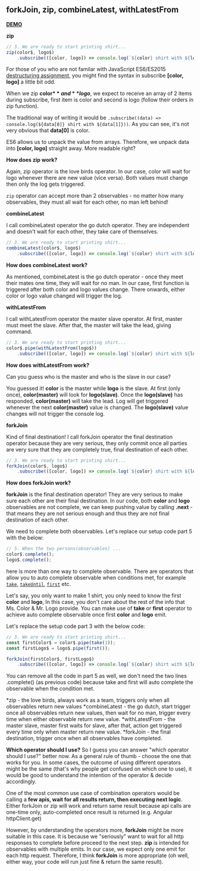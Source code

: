 ## forkJoin, zip, combineLatest, withLatestFrom

[**DEMO**](https://stackblitz.com/edit/scotch-rxjs-combine?file=src/app/app.component.ts)

**zip**

```js
// 3. We are ready to start printing shirt...
zip(color$, logo$)
    .subscribe(([color, logo]) => console.log(`${color} shirt with ${logo}`));
```

For those of you who are not familar with JavaScript ES6/ES2015 [destructuring assignment](https://developer.mozilla.org/en-US/docs/Web/JavaScript/Reference/Operators/Destructuring_assignment), you might find the syntax in subscribe **[color, logo]** a little bit odd.

When we zip **color$** and **logo$**, we expect to receive an array of 2 items during subscribe, first item is color and second is logo (follow their orders in zip function).

The traditional way of writing it would be ```.subscribe((data) => console.log(${data[0]} shirt with ${data[1]}))```. As you can see, it's not very obvious that **data[0]** is color.

ES6 allows us to unpack the value from arrays. Therefore, we unpack data into **[color, logo]** straight away. More readable right?

**How does zip work?**

Again, zip operator is the love birds operator. In our case, color will wait for logo whenever there are new value (vice versa). Both values must change then only the log gets triggered.

```zip``` operator can accept more than 2 observables - no matter how many observables, they must all wait for each other, no man left behind!

**combineLatest**

I call combineLatest operator the go dutch operator. They are independent and doesn't wait for each other, they take care of themselves.

```js
// 3. We are ready to start printing shirt...
combineLatest(color$, logo$)
    .subscribe(([color, logo]) => console.log(`${color} shirt with ${logo}`));
```

**How does combineLatest work?**

As mentioned, combineLatest is the go dutch operator - once they meet their mates one time, they will wait for no man. In our case, first function is triggered after both color and logo values change. There onwards, either color or logo value changed will trigger the log.

**withLatestFrom**

I call withLatestFrom operator the master slave operator. At first, master must meet the slave. After that, the master will take the lead, giving command.

```js
// 3. We are ready to start printing shirt...
color$.pipe(withLatestFrom(logo$))
    .subscribe(([color, logo]) => console.log(`${color} shirt with ${logo}`));
```

**How does withLatestFrom work?**

Can you guess who is the master and who is the slave in our case?

You guessed it! **color** is the master while **logo** is the slave. At first (only once), **color(master)** will look for **logo(slave)**. Once the **logo(slave)** has responded, **color(master)** will take the lead. Log will get triggered whenever the next **color(master)** value is changed. The **logo(slave)** value changes will not trigger the console log.

**forkJoin**

Kind of final destination! I call forkJoin operator the final destination operator because they are very serious, they only commit once all parties are very sure that they are completely true, final destination of each other.

```js
// 3. We are ready to start printing shirt...
forkJoin(color$, logo$)
    .subscribe(([color, logo]) => console.log(`${color} shirt with ${logo}`));
```

**How does forkJoin work?**

**forkJoin** is the final destination operator! They are very serious to make sure each other are their final destination. In our code, both **color** and **logo** observables are not complete, we can keep pushing value by calling **.next** - that means they are not serious enough and thus they are not final destination of each other.

We need to complete both observables. Let's replace our setup code part 5 with the below:

```js
// 5. When the two persons(observables) ...
color$.complete();
logo$.complete();
```

here is more than one way to complete observable. There are operators that allow you to auto complete observable when conditions met, for example [```take```](https://rxjs-dev.firebaseapp.com/api/operators/take), [```takeUntil```](https://rxjs-dev.firebaseapp.com/api/operators/takeUntil), [```first```](https://rxjs-dev.firebaseapp.com/api/operators/first) etc.

Let's say, you only want to make 1 shirt, you only need to know the first **color** and **logo**, In this case, you don't care about the rest of the info that Ms. Color & Mr. Logo provide. You can make use of **take** or **first** operator to achieve auto complete observable once first **color** and **logo** emit.

Let's replace the setup code part 3 with the below code:
```js
// 3. We are ready to start printing shirt...
const firstColor$ = color$.pipe(take(1));
const firstLogo$ = logo$.pipe(first());

forkJoin(firstColor$, firstLogo$)
    .subscribe(([color, logo]) => console.log(`${color} shirt with ${logo}`));
```

You can remove all the code in part 5 as well, we don't need the two lines .complete() (as previous code) because take and first will auto complete the observable when the condition met.

*zip - the love birds, always work as a team, triggers only when all observables return new values
*combineLatest - the go dutch, start trigger once all observables return new values, then wait for no man, trigger every time when either observable return new value.
*withLatestFrom - the master slave, master first waits for slave, after that, action get triggered every time only when master return new value.
*forkJoin - the final destination, trigger once when all observables have completed.

**Which operator should I use?**
So I guess you can answer "which operator should I use?" better now. As a general rule of thumb - choose the one that works for you. In some cases, the outcome of using different operators might be the same (that's why people get confused on which one to use), it would be good to understand the intention of the operator & decide accordingly.

One of the most common use case of combination operators would be calling a **few apis, wait for all results return, then executing next logic**. Either forkJoin or zip will work and return same result because api calls are one-time only, auto-completed once result is returned (e.g. Angular httpClient.get)

However, by understanding the operators more, **forkJoin** might be more suitable in this case. It is because we "seriously" want to wait for all http responses to complete before proceed to the next step. **zip** is intended for observables with multiple emits. In our case, we expect only one emit for each http request. Therefore, I think **forkJoin** is more appropriate (oh well, either way, your code will run just fine & return the same result).